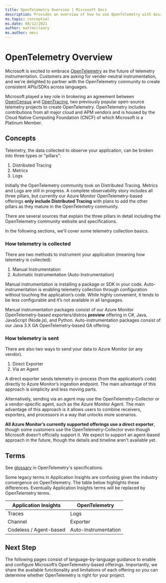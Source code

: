 ```yaml
---
title: OpenTelemetry Overview | Microsoft Docs
description: Provides an overview of how to use OpenTelemetry with Azure Monitor
ms.topic: conceptual
ms.date: 08/12/2021
author: mattmccleary
ms.author: mmcc
---
```


# OpenTelemetry Overview

Microsoft is excited to embrace [OpenTelemetry](https://opentelemetry.io/) as the future of telemetry instrumentation. Customers are asking for vender-neutral instrumentation, and we're delighted to partner with the OpenTelemetry community to create consistent APIs/SDKs across languages.

Microsoft played a key role in brokering an agreement between [OpenCensus](https://opencensus.io/) and [OpenTracing](https://opentracing.io/), two previously popular open-source telemetry projects to create OpenTelemetry. OpenTelemetry includes contributions from all major cloud and APM vendors and is housed by the Cloud Native Computing Foundation (CNCF) of which Microsoft is a Platinum Member.

## Concepts

Telemetry, the data collected to observe your application, can be broken into three types or "pillars":
1.	Distributed Tracing
2.	Metrics
3.	Logs

Initially the OpenTelemetry community took on Distributed Tracing. Metrics and Logs are still in progress. A complete observability story includes all three pillars, but currently our Azure Monitor OpenTelemetry-based offerings **only include Distributed Tracing** with plans to add the other pillars as they mature in the OpenTelemetry community.

There are several sources that explain the three pillars in detail including the OpenTelemetry community website and specifications.

In the following sections, we'll cover some telemetry collection basics.

### How telemetry is collected

There are two methods to instrument your application (meaning how telemetry is collected):
1.	Manual Instrumentation
2.	Automatic Instrumentation (Auto-Instrumentation)

Manual instrumentation is installing a package or SDK in your code. Auto-instrumentation is enabling telemetry collection through configuration without touching the application’s code. While highly convenient, it tends to be less configurable and it’s not available in all languages.

Manual instrumentation packages consist of our Azure Monitor OpenTelemetry-based exporters/distros **preview** offering in C#, Java, JavaScript (Node.js), and Python. Auto-instrumentation packages consist of our Java 3.X GA OpenTelemetry-based GA offering.

### How telemetry is sent

There are also two ways to send your data to Azure Monitor (or any vendor).
1. Direct Exporter
2. Via an Agent

A direct exporter sends telemetry in-process (from the application’s code) directly to Azure Monitor’s ingestion endpoint. The main advantage of this approach is simplicity and less moving parts.

Alternatively, sending via an agent may use the OpenTelemetry-Collector or a vendor-specific agent, such as the Azure Monitor Agent. The main advantage of this approach is it allows users to combine receivers, exporters, and processors in a way that unlocks more scenarios.

**All Azure Monitor’s currently supported offerings use a direct exporter**, though some customers use the OpenTelemetry-Collector even though Microsoft doesn’t officially support it. We expect to support an agent-based approach in the future, though the details and timeline aren't available yet.

## Terms

See [glossary](https://github.com/open-telemetry/opentelemetry-specification/blob/main/specification/glossary.md) in OpenTelemetry's specifications.

Some legacy terms in Application Insights are confusing given the industry convergence on OpenTelemetry. The table below highlights these differences. Eventually Application Insights terms will be replaced by OpenTelemetry terms.

Application Insights | OpenTelemetry
------ | ------
Traces   | Logs
Channel   | Exporter  
Codeless / Agent-based   | Auto-Instrumentation

## Next Step

The following pages consist of language-by-language guidance to enable and configure Microsoft’s OpenTelemetry-based offerings. Importantly, we share the available functionality and limitations of each offering so you can determine whether OpenTelemetry is right for your project.
